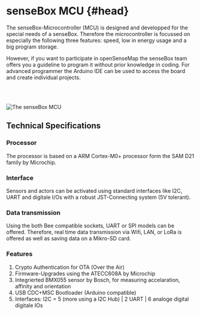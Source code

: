 # senseBox MCU {#head}

<div class="description">The senseBox-Microcontroller (MCU) is designed and developped for the special needs of a senseBox. Therefore the microcontroller is focussed on especially the following three features: speed, low in energy usage and a big program storage.<br>

However, if you want to participate in openSenseMap the senseBox team offers you a guideline to program it without prior knowledge in coding. For advanced programmer the Arduino IDE can be used to access the board and create individual projects.</div>
<div class="line">
    <br>
    <br>
</div>




![The senseBox MCU](../../../pictures/mcu_one_top.png)

## Technical Specifications

### Processor
The processor is based on a ARM Cortex-M0+ processor form the SAM D21 family by Microchip.

### Interface
Sensors and actors can be activated using standard interfaces like I2C, UART and digitale I/Os with a robust JST-Connecting system (5V tolerant). 

### Data transmission
Using the both Bee compatible sockets, UART or SPI models can be offered. Therefore, real time data transmission via Wifi, LAN, or LoRa is offered as well as saving data on a Mikro-SD card.  

### Features
1. Crypto Authentication for OTA (Over the Air) 
2. Firmware-Upgrades using the ATECC608A by Microchip
3. Integrierted BMX055 sensor by Bosch, for measuring accelaration, affinity and orientation
4. USB CDC+MSC Bootloader (Arduino compatible)
5. Interfaces: I2C = 5 (more using a I2C Hub) | 2 UART | 6 analoge digital digitale IOs

